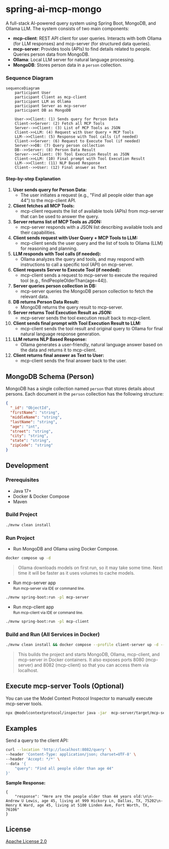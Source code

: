 # spring-ai-mcp-mongo

A full-stack AI-powered query system using Spring Boot, MongoDB, and Ollama LLM. The system consists of two main components:

- **mcp-client**: REST API client for user queries. Interacts with both Ollama (for LLM responses) and mcp-server (for structured data queries).
- **mcp-server**: Provides tools (APIs) to find details related to people. Queries person data from MongoDB.
- **Ollama**: Local LLM server for natural language processing.
- **MongoDB**: Stores person data in a `person` collection.


### Sequence Diagram

```mermaid
sequenceDiagram
    participant User
    participant Client as mcp-client
    participant LLM as Ollama
    participant Server as mcp-server
    participant DB as MongoDB

    User->>Client: (1) Sends query for Person Data
    Client->>Server: (2) Fetch all MCP Tools
    Server-->>Client: (3) List of MCP Tools as JSON
    Client->>LLM: (4) Request with User Query + MCP Tools
    LLM-->>Client: (5) Response with Tool calls (if needed)
    Client->>Server: (6) Request to Execute Tool (if needed)
    Server->>DB: (7) Query person collection
    DB-->>Server: (8) Person Data Result
    Server-->>Client: (9) Tool Execution Result as JSON
    Client->>LLM: (10) Final prompt with Tool Execution Result
    LLM-->>Client: (11) NLP Based Response
    Client-->>User: (12) Final answer as Text
```

#### Step-by-step Explanation

1. **User sends query for Person Data:**
   - The user initiates a request (e.g., "Find all people older than age 44") to the mcp-client API.
2. **Client fetches all MCP Tools:**
   - mcp-client requests the list of available tools (APIs) from mcp-server that can be used to answer the query.
3. **Server returns list of MCP Tools as JSON:**
   - mcp-server responds with a JSON list describing available tools and their capabilities.
4. **Client sends request with User Query + MCP Tools to LLM:**
   - mcp-client sends the user query and the list of tools to Ollama (LLM) for reasoning and planning.
5. **LLM responds with Tool calls (if needed):**
   - Ollama analyzes the query and tools, and may respond with instructions to call a specific tool (API) on mcp-server.
6. **Client requests Server to Execute Tool (if needed):**
   - mcp-client sends a request to mcp-server to execute the required tool (e.g., findPeopleOlderThan(age=44)).
7. **Server queries person collection in DB:**
   - mcp-server queries the MongoDB person collection to fetch the relevant data.
8. **DB returns Person Data Result:**
   - MongoDB returns the query result to mcp-server.
9. **Server returns Tool Execution Result as JSON:**
   - mcp-server sends the tool execution result back to mcp-client.
10. **Client sends final prompt with Tool Execution Result to LLM:**
    - mcp-client sends the tool result and original query to Ollama for final natural language response generation.
11. **LLM returns NLP Based Response:**
    - Ollama generates a user-friendly, natural language answer based on the data and returns it to mcp-client.
12. **Client returns final answer as Text to User:**
    - mcp-client sends the final answer back to the user.

## MongoDB Schema (Person)
MongoDB has a single collection named `person` that stores details about persons.
Each document in the `person` collection has the following structure:

```json
{
  "_id": "ObjectId",
  "firstName": "string",
  "middleName": "string",
  "lastName": "string",
  "age": "int",
  "street": "string",
  "city": "string",
  "state": "string",
  "zipCode": "string"
}
```

## Development

### Prerequisites
- Java 17+
- Docker & Docker Compose
- Maven

### Build Project

```sh
./mvnw clean install
```

### Run Project
- Run MongoDB and Ollama using Docker Compose.
```sh
docker compose up -d
```
> Ollama downloads models on first run, so it may take some time. Next time it will be faster as it uses volumes to cache models.

- Run mcp-server app <br/>
  <small>Run mcp-server via IDE or command line.</small>
```sh
./mvnw spring-boot:run -pl mcp-server
```
- Run mcp-client  app  <br/>
  <small>Run mcp-client via IDE or command line.</small>
```sh
./mvnw spring-boot:run -pl mcp-client
```

### Build and Run (All Services in Docker)
```sh
./mvnw clean install && docker compose --profile client-server up -d --build
```
> This builds the project and starts MongoDB, Ollama, mcp-client, and mcp-server in Docker containers. It also exposes ports 8080 (mcp-server) and 8082 (mcp-client) so that you can access them via localhost.

## Execute mcp-server Tools (Optional)
You can use the Model Context Protocol Inspector to manually execute mcp-server tools.
```sh
npx @modelcontextprotocol/inspector java -jar  mcp-server/target/mcp-server-1.0.0.jar 
```

## Examples
Send a query to the client API:
```sh
curl --location 'http://localhost:8082/query' \
--header 'Content-Type: application/json; charset=UTF-8' \
--header 'Accept: */*' \
--data '{
    "query": "Find all people older than age 44"
}'
```

**Sample Response:**

```
{
    "response": "Here are the people older than 44 years old:\n\n- Andrew U Lewis, age 45, living at 999 Hickory Ln, Dallas, TX, 75202\n- Henry K Ward, age 45, living at 5100 Linden Ave, Fort Worth, TX, 76106"
}
```

## License
[Apache License 2.0](LICENSE)
